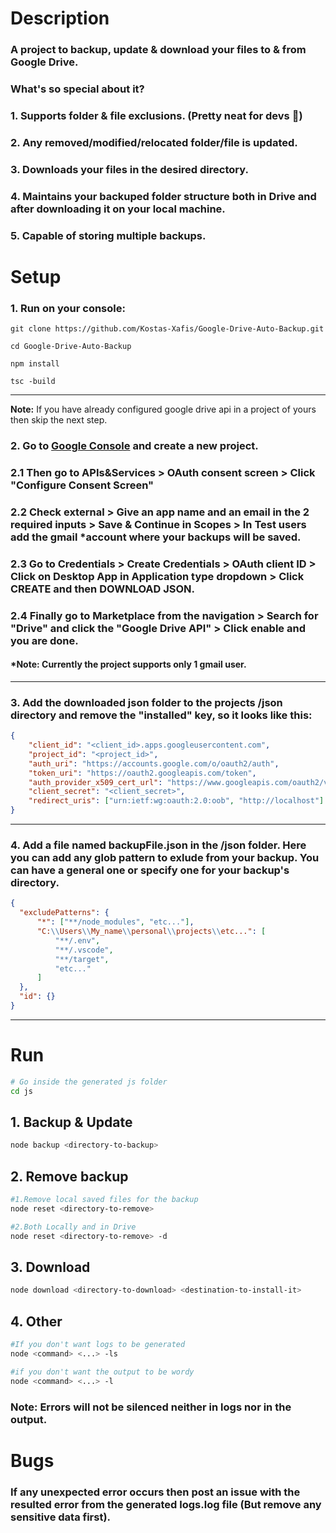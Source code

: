 # **Description**
### A project to backup, update & download your files to & from Google Drive.
### What's so special about it? 
### 1. Supports folder & file **exclusions**. (Pretty neat for devs 🧡)
### 2. Any removed/modified/relocated folder/file is **updated**.
### 3. **Downloads** your files in the desired directory. 
### 4. **Maintains** your backuped folder structure both in Drive and after downloading it on your local machine.
### 5. Capable of storing **multiple** backups.

# **Setup**
### **1.** Run on your console:
    git clone https://github.com/Kostas-Xafis/Google-Drive-Auto-Backup.git

    cd Google-Drive-Auto-Backup

    npm install

    tsc -build
---
**Note:** If you have already configured google drive api in a project of yours then skip the next step.
### **2.** Go to [Google Console](https://console.cloud.google.com/ "https://console.cloud.google.com/") and create a new project.
### **2.1** Then go to APIs&Services **>** OAuth consent screen **>** **Click** "Configure Consent Screen" 
### **2.2**  **Check** external **>** Give an app name and an email in the 2 required inputs **>** Save & Continue in Scopes **>** In Test users add the gmail *account where your backups will be saved.
### **2.3** Go to Credentials **>** Create Credentials **>** OAuth client ID **>** **Click** on Desktop App in Application type dropdown **>** **Click** CREATE and then DOWNLOAD JSON.
### **2.4** Finally go to **Marketplace** from the navigation **>** **Search** for "Drive" and click the "Google Drive API" **>** **Click** enable and you are done.
#### ***Note:** Currently the project supports only 1 gmail user.
---
### **3.** Add the downloaded json folder to the projects /json directory and remove the **"installed"** key, so it looks like this:
```json
{
    "client_id": "<client_id>.apps.googleusercontent.com",
    "project_id": "<project_id>",
    "auth_uri": "https://accounts.google.com/o/oauth2/auth",
    "token_uri": "https://oauth2.googleapis.com/token",
    "auth_provider_x509_cert_url": "https://www.googleapis.com/oauth2/v1/certs",
    "client_secret": "<client_secret>",
    "redirect_uris": ["urn:ietf:wg:oauth:2.0:oob", "http://localhost"]
}
```
---
### **4.** Add a file named backupFile.json in the /json folder. Here you can add any glob pattern to exlude from your backup. You can have a general one or specify one for your backup's directory.
```json
{
  "excludePatterns": {
      "*": ["**/node_modules", "etc..."],
      "C:\\Users\\My_name\\personal\\projects\\etc...": [
          "**/.env",
          "**/.vscode",
          "**/target",
          "etc..."
      ]
  },
  "id": {}
}
```
---
# **Run**
```bash
# Go inside the generated js folder
cd js
```
## **1. Backup & Update**
```bash
node backup <directory-to-backup> 
```
## **2. Remove backup**
```bash
#1.Remove local saved files for the backup
node reset <directory-to-remove>

#2.Both Locally and in Drive
node reset <directory-to-remove> -d
```
## **3. Download**
```bash
node download <directory-to-download> <destination-to-install-it>
```
## **4. Other**
```bash
#If you don't want logs to be generated
node <command> <...> -ls

#if you don't want the output to be wordy
node <command> <...> -l
```

### **Note:** Errors will not be silenced neither in logs nor in the output.
# **Bugs**
### If any unexpected **error** occurs then post an issue with the resulted error from the generated **logs.log** file (But remove any sensitive data first).
